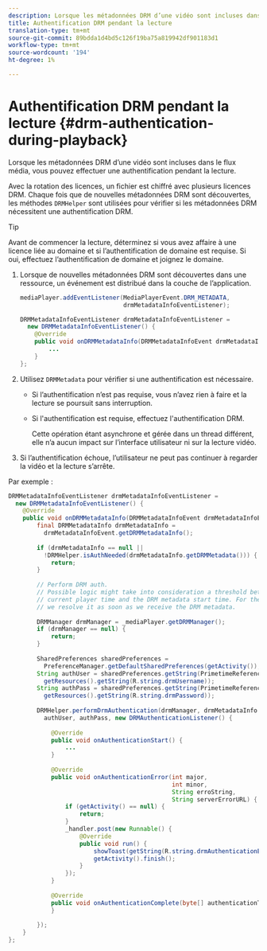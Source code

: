```yaml
---
description: Lorsque les métadonnées DRM d’une vidéo sont incluses dans le flux média, vous pouvez effectuer une authentification pendant la lecture.
title: Authentification DRM pendant la lecture
translation-type: tm+mt
source-git-commit: 89bdda1d4bd5c126f19ba75a819942df901183d1
workflow-type: tm+mt
source-wordcount: '194'
ht-degree: 1%

---
```



# Authentification DRM pendant la lecture {#drm-authentication-during-playback}

Lorsque les métadonnées DRM d’une vidéo sont incluses dans le flux média, vous pouvez effectuer une authentification pendant la lecture.

Avec la rotation des licences, un fichier est chiffré avec plusieurs licences DRM. Chaque fois que de nouvelles métadonnées DRM sont découvertes, les méthodes `DRMHelper` sont utilisées pour vérifier si les métadonnées DRM nécessitent une authentification DRM.

>[!TIP]
>
>Avant de commencer la lecture, déterminez si vous avez affaire à une licence liée au domaine et si l’authentification de domaine est requise. Si oui, effectuez l’authentification de domaine et joignez le domaine.

1. Lorsque de nouvelles métadonnées DRM sont découvertes dans une ressource, un événement est distribué dans la couche de l’application.

   ```java
   mediaPlayer.addEventListener(MediaPlayerEvent.DRM_METADATA,  
                                drmMetadataInfoEventListener); 
   
   DRMMetadataInfoEventListener drmMetadataInfoEventListener =  
     new DRMMetadataInfoEventListener() { 
       @Override 
       public void onDRMMetadataInfo(DRMMetadataInfoEvent drmMetadataInfoEvent) { 
           ... 
       } 
   };
   ```

1. Utilisez `DRMMetadata` pour vérifier si une authentification est nécessaire.

   * Si l’authentification n’est pas requise, vous n’avez rien à faire et la lecture se poursuit sans interruption.
   * Si l&#39;authentification est requise, effectuez l&#39;authentification DRM.

      Cette opération étant asynchrone et gérée dans un thread différent, elle n’a aucun impact sur l’interface utilisateur ni sur la lecture vidéo.

1. Si l’authentification échoue, l’utilisateur ne peut pas continuer à regarder la vidéo et la lecture s’arrête.

<!--<a id="example_939B95F831A245869F9248E2767F260C"></a>-->

Par exemple :

```java
DRMMetadataInfoEventListener drmMetadataInfoEventListener =  
  new DRMMetadataInfoEventListener() { 
    @Override 
    public void onDRMMetadataInfo(DRMMetadataInfoEvent drmMetadataInfoEvent) { 
        final DRMMetadataInfo drmMetadataInfo =  
          drmMetadataInfoEvent.getDRMMetadataInfo(); 
 
        if (drmMetadataInfo == null ||  
          !DRMHelper.isAuthNeeded(drmMetadataInfo.getDRMMetadata())) { 
            return; 
        } 
 
        // Perform DRM auth. 
        // Possible logic might take into consideration a threshold between the  
        // current player time and the DRM metadata start time. For the time being,  
        // we resolve it as soon as we receive the DRM metadata. 
 
        DRMManager drmManager = _mediaPlayer.getDRMManager(); 
        if (drmManager == null) { 
            return; 
        } 
 
        SharedPreferences sharedPreferences =  
          PreferenceManager.getDefaultSharedPreferences(getActivity()); 
        String authUser = sharedPreferences.getString(PrimetimeReference.SETTINGS_DRM_USERNAME,  
          getResources().getString(R.string.drmUsername)); 
        String authPass = sharedPreferences.getString(PrimetimeReference.SETTINGS_DRM_PASSWORD,  
          getResources().getString(R.string.drmPassword)); 
 
        DRMHelper.performDrmAuthentication(drmManager, drmMetadataInfo.getDRMMetadata(),  
          authUser, authPass, new DRMAuthenticationListener() { 
 
            @Override 
            public void onAuthenticationStart() { 
                ... 
            } 
 
            @Override 
            public void onAuthenticationError(int major,  
                                              int minor,  
                                              String erroString,  
                                              String serverErrorURL) { 
                if (getActivity() == null) { 
                    return; 
                } 
                _handler.post(new Runnable() { 
                    @Override 
                    public void run() { 
                        showToast(getString(R.string.drmAuthenticationError)); 
                        getActivity().finish(); 
                    } 
                }); 
            } 
 
            @Override 
            public void onAuthenticationComplete(byte[] authenticationToken) { 
            } 
 
        }); 
    } 
}; 
```

